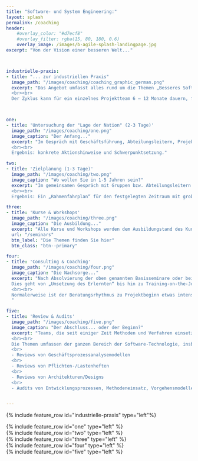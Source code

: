 ```yaml
---
title: "Software- und System Engineering:"
layout: splash
permalink: /coaching
header:
    #overlay_color: "#d7ecf8"
    #overlay_filter: rgba(15, 80, 180, 0.6)
    overlay_image: /images/b-agile-splash-landingpage.jpg
excerpt: "Von der Vision einer besseren Welt..."



industrielle-praxis:
- title: "... zur industriellen Praxis"
  image_path: "/images/coaching/coaching_graphic_german.png" 
  excerpt: "Das Angebot umfasst alles rund um die Themen „Besseres Software- und System-Engineering“: von der Bestandsaufnahme Ihrer „Lage der Nation“ über strategische Zielplanung (in Bezug auf Software-Technologie), Seminare und Workshops zur Erlangung des Basiswissens, bis zur Projektbegleitung in Form von Coaching und Consulting und Reviews und Audits erarbeiteter Ergebnisse.
  <br><br>
  Der Zyklus kann für ein einzelnes Projektteam 6 – 12 Monate dauern, für ganze Abteilungen mit mehreren Projekten 1 – 5 Jahre. Am Ende steht ein motiviertes, gut ausgebildetes und erfolgreiches Team."



one:
- title: 'Untersuchung der "Lage der Nation" (2-3 Tage)'
  image_path: "/images/coaching/one.png"
  image_caption: "Der Anfang..."
  excerpt: "Im Gespräch mit Geschäftsführung, Abteilungsleitern, Projektleitern und Mitarbeitern wird die Ausgangssituation Ihrer Software- und Systementwicklung durchleuchtet. Auf Wunsch auch in Zusammenarbeit mit Partnern der Atlantic System Guild oder anderen deutschen Partnern.
  <br><br>
  Ergebnis: konkrete Aktionshinweise und Schwerpunktsetzung."

two:
- title: 'Zielplanung (1-3 Tage)'
  image_path: "/images/coaching/two.png"
  image_caption: "Wo wollen Sie in 1-5 Jahren sein?"
  excerpt: "Im gemeinsamen Gespräch mit Gruppen bzw. Abteilungsleitern wird ein realistisches Ziel für 12 Monate, 3 Jahre oder 5 Jahre (je nach Gruppengröße und Ausgangssituation) skizziert. Notwendige Ausbildungsmaßnahmen, Werkzeugbeschaffungen, flankierende Maßnahmen, organisatorische Einbettung, etc. werden geplant.
  <br><br>
  Ergebnis: Ein „Rahmenfahrplan“ für den festgelegten Zeitraum mit grobem Überblick über Aufwände und Kosten."

three:
- title: 'Kurse & Workshops'
  image_path: "/images/coaching/three.png"
  image_caption: "Die Ausbildung..."
  excerpt: "Alle Kurse und Workshops werden dem Ausbildungstand des Kunden individuell angepasst. Deshalb kann die Dauer variieren."
  url: "/seminars"
  btn_label: "Die Themen finden Sie hier"
  btn_class: "btn--primary"

four:
- title: 'Consulting & Coaching'
  image_path: "/images/coaching/four.png"
  image_caption: "Die Nachsorge..."
  excerpt: "Nach Absolvierung der oben genannten Basisseminare oder bei geeigneter Vorbildung betreue ich Teams bei der Umsetzung von Software-Engineering-Methoden und Verfahren in die Praxis durch Beratung oder Mitarbeit in laufenden Projekten.
  Dies geht von „Umsetzung des Erlernten“ bis hin zu Training-on-the-Job bei besonders zeitkritischen Projekten. Das Team erhält einen Ansprechpartner, damit Fragen schnellstens beantwortet werden und Irrwege vermieden werden.
  <br><br>
  Normalerweise ist der Beratungsrhythmus zu Projektbeginn etwas intensiver, z.B. 2 – 3 Tage pro Woche, kann nach 1 – 2 Monaten auf 2 x 2 Tage pro Monat reduziert werden und nach einem halben Jahr auf wenige Tage pro Monat oder Quartal. Die Betreuung wird je nach Lernfortschritt des Projektteams schrittweise zurückgestuft. Oft endet die Betreuung dann in quartalsmäßigen oder halbjährlichen Reviews (siehe nächster Punkt).
  "

five:
- title: 'Review & Audits'
  image_path: "/images/coaching/five.png"
  image_caption: "Der Abschluss... oder der Beginn?"
  excerpt: "Teams, die seit einiger Zeit Methoden und Verfahren einsetzen und eine externe Qualitätssicherung wünschen bzw. Verbesserungspotential suchen, stelle ich Reviews der Ergebnisse bzw. Prozess-Audits zur Verfügung. Für meine Vorbereitung von Reviews gilt die Faustformel: ca. 1 Tag pro Zentimeter Papier. Aus den Ergebnissen von Reviews und Audits ergeben sich vielleicht Vorschläge für gezielte Ausbildung in dem einen oder anderen Bereich, bzw. für die Notwendigkeit der Projektbegleitung.
  <br><br>
  Die Themen umfassen der ganzen Bereich der Software-Technologie, insbesondere z.B.
  <br>
  - Reviews von Geschäftsprozessanalysemodellen
  <br>
  - Reviews von Pflichten-/Lastenheften
  <br>
  - Reviews von Architekturen/Designs
  <br>
  - Audits von Entwicklungsprozessen, Methodeneinsatz, Vorgehensmodellen, ..."


---
```


{% include feature_row id="industrielle-praxis" type="left"%}

<div class="coachingsteps">
{% include feature_row id="one" type="left" %}
</div>

<div class="coachingsteps">
{% include feature_row id="two" type="left" %}
</div>

<div class="coachingsteps">
{% include feature_row id="three" type="left" %}
</div>

<div class="coachingsteps">
{% include feature_row id="four" type="left" %}
</div>

<div class="coachingsteps">
{% include feature_row id="five" type="left" %}
</div>